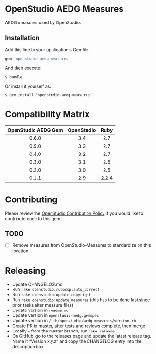 # OpenStudio AEDG Measures 

AEDG measures used by OpenStudio.

## Installation

Add this line to your application's Gemfile:

```ruby
gem 'openstudio-aedg-measures'
```

And then execute:

    $ bundle

Or install it yourself as:

    $ gem install 'openstudio-aedg-measures'

# Compatibility Matrix

|OpenStudio AEDG Gem|OpenStudio|Ruby|
|:--------------:|:----------:|:--------:|
| 0.6.0 | 3.4      | 2.7    |
| 0.5.0 | 3.3      | 2.7    |
| 0.4.0 | 3.2      | 2.7    |
| 0.3.0 | 3.1      | 2.5    |
| 0.2.0  | 3.0      | 2.5    |
| 0.1.1 | 2.9     | 2.2.4    |

# Contributing 

Please review the [OpenStudio Contribution Policy](https://openstudio.net/openstudio-contribution-policy) if you would like to contribute code to this gem.

## TODO

- [ ] Remove measures from OpenStudio-Measures to standardize on this location

# Releasing

* Update CHANGELOG.md
* Run `rake openstudio:rubocop:auto_correct`
* Run `rake openstudio:update_copyright`
* Run `rake openstudio:update_measures` (this has to be done last since prior tasks alter measure files)
* Update version in `readme.md`
* Update version in `openstudio-aedg.gemspec`
* Update version in `/lib/openstudio/aedg_measures/version.rb`
* Create PR to master, after tests and reviews complete, then merge
* Locally - from the master branch, run `rake release`
* On GitHub, go to the releases page and update the latest release tag. Name it “Version x.y.z” and copy the CHANGELOG entry into the description box.


